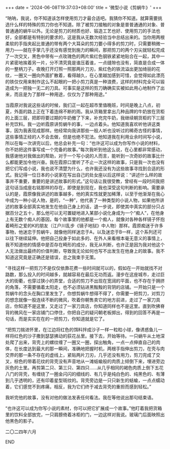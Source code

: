 +++
date = '2024-06-08T19:37:03+08:00'
title = '微型小说《剪蜗牛》'
+++

“呐呐，我说，你不知道该怎样使用剪刀才最合适吧。我猜你不知道。就算需要挑选什么样的特殊的剪刀你也不知道。除了被剪刀接触的对象是普普通通的对象、普普通通的蜗牛以外。无论是剪刀的材质也好、锻造工艺也好、使用剪刀的手法也好，全部都是有特别的要求的，这是我从无数次经验当中总结出来的。当你用两根柔软的手指夹起比普通的带有两个大耳朵的剪刀要小得多的剪刀时，只需要稍微一用力——就在手掌几乎还没有感觉到施力的瞬间，那把剪刀的两个刃尖就轻松完成了一次交叉，黑色中带有一点玫瑰色的两片紫红色钢铁紧紧地贴合在一起，其中一片紧密地挨着另一片，分不清究竟是谁压着谁，一点缝隙也没有，简直是合成一体的一整柄刀子。夜晚打开灯照一照那两片刀刃，紫红色的铁流溢出更加绮丽的花纹，一圈又一圈向外面扩散着，看得越久，在心里越加感到可惜，会觉得如此漂亮的铁仅仅用来制作这么不起眼的一把小剪刀真是一种浪费，这样的材料完全可以锻造成为一把独一无二的刀具。可事实是这样的剪刀确确实实被如此用心地制作了出来，而且是为了那样一种用途，仅仅为了那种用途。”

当霞原对我说这些话的时候，我们正一起在超市里值晚班，时间是晚上八点，初夏，外面的路上正在下着连绵不断的雨。我从货箱里拿出几种品牌的牛奶放在货柜的上面三层，把即将要过期的牛奶撤了下来，补充完牛奶，我继续朝货柜的下三层补充饮料。我一边听霞原讲剪蜗牛的事，一边点着头。他知道我喜欢听他讲这类事，因为我表现成那样。他经常向我讲那些一般人听也没听过的稀奇古怪的事情，这些事情正经的人不会去做，但是也绝不犯法。他知道我在利用业余时间写小说，所以在每一次讲完以后，他总会补充一句：“也许这可以成为你写作小说的材料，你不妨把这件事写成一个完备的故事。”每次我听到他这么说，在心里都非常感动，我感谢他对我做出的帮助，对于一个写小说的人而言，能听到一次奇妙的故事比什么都能更加令他兴奋。我在霞原口里听了不止一次这样的故事，只是我一次也没有把它们写成小说，我也说不清楚为什么，也许我还没有为这些故事寻找到合适的形式。我记得一位日本的小说家在写出自己的处女座以后这样说：“讲述什么样的故事并不重要，重要的是讲述故事的形式。”这句话让我很受教，曾经有一段时间我把这句话当成座右铭那样的存在，即使是到现在，我也深受这句判断的影响。需要承认的是，霞原像我讲述的故事越多，他的真实性就更加稀薄，以至于他渐渐在我心中成为一种小说人物，是的，“一种”，他代表了一种类型的小说人物，如果他所讲述的故事全部真实地发生在他自己身上的话，退一步说，即使其中真实的部分只占据百分之五十，那么他可以无可置疑地进入某部小说化身成为一个“痴人”，在他身上有无数个痴人的基因，每个故事里的他都是一个痴人，就像对各种各样镜子怀抱着畸形之爱的K的朋友（江户川乱步《镜子地狱》中人物）那样。霞原痴迷于许多事物，他迷恋于剪蜗牛，就像他同样迷恋于A，以及迷恋于B一样，这个系列还可以往下继续延伸。他把自己投身于如此多的、在外人来看根本毫无意义的事情上，我不知道他的情感中是否存在畸形的成分，我无从判断，也许正是因为我对他这个人无法做出最终的价值判断，导致我无论如何也写不出发生在他身上的故事。我不知道这究竟是正确还是错误，总之我束手无策。

“寻找这样一把剪刀不是仅仅依靠花费一些时间就可以的，假如在一开始就找不对路数，那么投入的时间越多，就越容易在最后无功而返。漫步在这座城市，走过巨大的街衢，也穿过狭小的弄堂，合适的剪刀不出现在宽阔的平面，也不存在于拥挤的角落，不需要循着太阳走，也不必须钻进黑黢黢的背阴的店铺。一开始只是一个剪蜗牛的念头在胸口里发生了，你想剪蜗牛想得不得了，你需要一把剪刀，对剪刀的想念就像一股连续不断的微风，吹着你朝售卖它的地方前进，走过了一家刀具店，你知道不是这里，又走过了一家刀具店，你知道同样也不是这里。直到吹拂脊背的微风在一家店铺门口停住，你把自己的疑问朝老板掷出，得到的回答不再是一句话，而是实实在在的一把剪刀，你知道就是它了。

“把剪刀揣进怀里，在江边将红色的饵料拌成沙子一样一粒粒小球，像诱惑鱼儿一样将红色的沙子撒到瑟瑟拂动的荻花丛里。接下去，开始等待。一只蜗牛从土地深处爬了出来，背壳上的螺纹缠了一圈又一圈，探出触角，一点一点伸直自己的肉体，在长度达到最大的那一瞬间，准确地把握时机，两根手指伸出剪刀，在壳与肉交界的那一条不存在的虚线上，紧贴两片刀刃，几乎还没有用力，剪刀完成了交叉，棕色的带着花纹的背壳没有声音地从一滩蛞蝓般的肉质上倾倒下来，埋进旁边灰色的土里。再剪第二只、第三只、第四只……从几乎相同的褐色肉质上倒下五花八门的背壳，有缠绕了一圈金闪闪的细线的、有几乎是纯白色的、纯黑色的、有薄到几乎透明的，还有印着星型斑纹的。背壳旁边是一只只新生的蛞蝓，一点点蠕动着，它们感觉不到疼痛，相反，我为它们终于减去背壳的重担而感到轻松。”

我听完他的故事，没有对他的做法发表任何看法。我在等他说出那句结束语。

“也许这可以成为你写小说的素材，你可以把它扩展成一个故事。”他盯着我把货箱里的饮料全部放完，一只肩膀倚着冰柜的门，一边这样对我说。玻璃门后面映照出他黑色的影子。

二〇二四年六月

END



